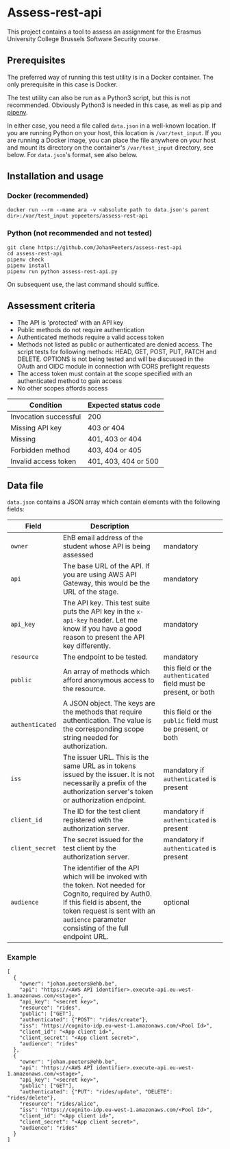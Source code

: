 # Assess-rest-api
This project contains a tool to assess an assignment for the Erasmus University College Brussels Software Security course.

## Prerequisites

The preferred way of running this test utility is in a Docker container. The only prerequisite in this case is Docker.

The test utility can also be run as a Python3 script, but this is not recommended. Obviously Python3 is needed in this case, as well as pip and [pipenv](https://pipenv.readthedocs.io/en/latest/).

In either case, you need a file called `data.json` in a well-known location. If you are running Python on your host, this location is `/var/test_input`. If you are running a Docker image, you can place the file anywhere on your host and mount its directory on the container's `/var/test_input` directory, see below. For `data.json`'s format, see also below.

## Installation and usage

### Docker (recommended)

```
docker run --rm --name ara -v <absolute path to data.json's parent dir>:/var/test_input yopeeters/assess-rest-api
```

### Python (not recommended and not tested)

```
git clone https://github.com/JohanPeeters/assess-rest-api
cd assess-rest-api
pipenv check
pipenv install
pipenv run python assess-rest-api.py
```

On subsequent use, the last command should suffice.

## Assessment criteria

* The API is 'protected' with an API key
* Public methods do not require authentication
* Authenticated methods require a valid access token
* Methods not listed as public or authenticated are denied access. The script tests for following methods: HEAD, GET, POST, PUT, PATCH and DELETE. OPTIONS is not being tested and will be discussed in the OAuth and OIDC module in connection with CORS preflight requests
* The access token must contain at the scope specified with an authenticated method to gain access
* No other scopes affords access

|Condition                     |Expected status code|
|------------------------------|--------------------|
|Invocation successful         |200                 |
|Missing API key               |403 or 404          |
|Missing                       |401, 403 or 404     |
|Forbidden method              |403, 404 or 405     |
|Invalid access token          |401, 403, 404 or 500|

## Data file

`data.json` contains a JSON array which contain elements with the following fields:

|Field           |Description               | |
|----------------|--------------------------|-|
|`owner`           |EhB email address of the student whose API is being assessed|mandatory|
|`api`             |The base URL of the API. If you are using AWS API Gateway, this would be the URL of the stage.|mandatory|
|`api_key`         |The API key. This test suite puts the API key in the `x-api-key` header. Let me know if you have a good reason to present the API key differently.|mandatory|
|`resource`        |The endpoint to be tested.|mandatory|
|`public`          |An array of methods which afford anonymous access to the resource.|this field or the `authenticated` field must be present, or both|
|`authenticated`       |A JSON object. The keys are the methods that require authentication. The value is the corresponding scope string needed for authorization.|this field or the `public` field must be present, or both|
|`iss`             |The issuer URL. This is the same URL as in tokens issued by the issuer. It is not necessarily a prefix of the authorization server's token or authorization endpoint.|mandatory if `authenticated` is present|
|`client_id`       |The ID for the test client registered with the authorization server.|mandatory if `authenticated` is present|
|`client_secret`   |The secret issued for the test client by the authorization server.|mandatory if `authenticated` is present|
|`audience`        |The identifier of the API which will be invoked with the token. Not needed for Cognito, required by Auth0. If this field is absent, the token request is sent with an `audience` parameter consisting of the full endpoint URL.|optional|

### Example
```
[
  {
    "owner": "johan.peeters@ehb.be",
    "api": "https://<AWS API identifier>.execute-api.eu-west-1.amazonaws.com/<stage>",
    "api_key": "<secret key>",
    "resource": "rides",
    "public": ["GET"],
    "authenticated": {"POST": "rides/create"},
    "iss": "https://cognito-idp.eu-west-1.amazonaws.com/<Pool Id>",
    "client_id": "<App client id>",
    "client_secret": "<App client secret>",
    "audience": "rides"
  },
  {
    "owner": "johan.peeters@ehb.be",
    "api": "https://<AWS API identifier>.execute-api.eu-west-1.amazonaws.com/<stage>",
    "api_key": "<secret key>",
    "public": ["GET"],
    "authenticated": {"PUT": "rides/update", "DELETE": "rides/delete"},
    "resource": "rides/alice",
    "iss": "https://cognito-idp.eu-west-1.amazonaws.com/<Pool Id>",
    "client_id": "<App client id>",
    "client_secret": "<App client secret>",
    "audience": "rides"
  }
]
 ```
